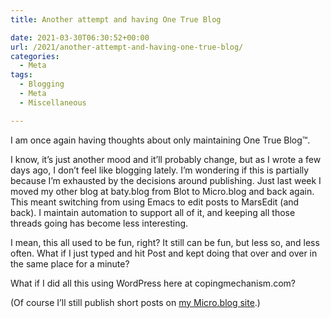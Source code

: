 ```yaml
---
title: Another attempt and having One True Blog

date: 2021-03-30T06:30:52+00:00
url: /2021/another-attempt-and-having-one-true-blog/
categories:
  - Meta
tags:
  - Blogging
  - Meta
  - Miscellaneous

---
```

<!--kg-card-begin: html-->

<p class="is-style-lead">
  I am once again having thoughts about only maintaining One True Blog™.
</p>

I know, it&#8217;s just another mood and it&#8217;ll probably change, but as I wrote a few days ago, I don&#8217;t feel like blogging lately. I&#8217;m wondering if this is partially because I&#8217;m exhausted by the decisions around publishing. Just last week I moved my other blog at baty.blog from Blot to Micro.blog and back again. This meant switching from using Emacs to edit posts to MarsEdit (and back). I maintain automation to support all of it, and keeping all those threads going has become less interesting.

I mean, this all used to be fun, right? It still can be fun, but less so, and less often. What if I just typed and hit Post and kept doing that over and over in the same place for a minute?

What if I did all this using WordPress here at copingmechanism.com?

(Of course I&#8217;ll still publish short posts on [my Micro.blog site][1].)

<!--kg-card-end: html-->

 [1]: https://jack.micro.blog